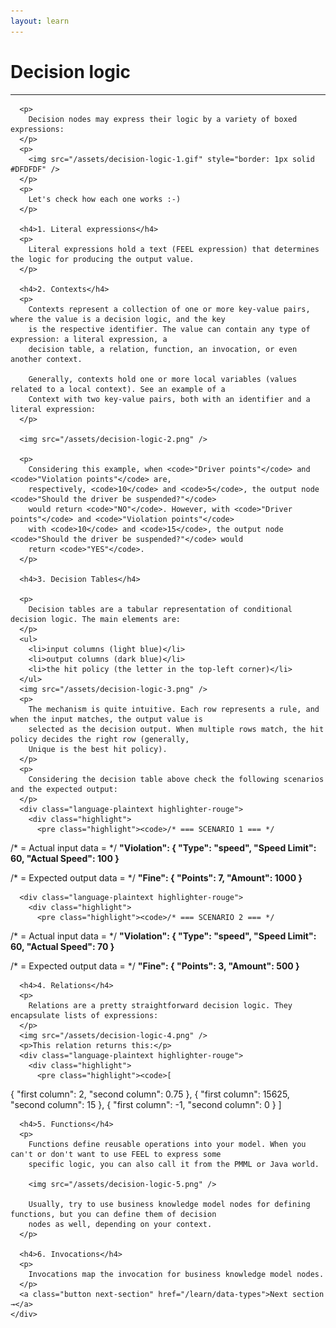 ```yaml
---
layout: learn
---
```


<div id="section-decision-logic" class="learn-section">
  <div class="learn-home-content">
    <div class="page">
      <h1>Decision logic</h1>
      <hr />

      <p>
        Decision nodes may express their logic by a variety of boxed expressions:
      </p>
      <p>
        <img src="/assets/decision-logic-1.gif" style="border: 1px solid #DFDFDF" />
      </p>
      <p>
        Let's check how each one works :-)
      </p>

      <h4>1. Literal expressions</h4>
      <p>
        Literal expressions hold a text (FEEL expression) that determines the logic for producing the output value.
      </p>

      <h4>2. Contexts</h4>
      <p>
        Contexts represent a collection of one or more key-value pairs, where the value is a decision logic, and the key
        is the respective identifier. The value can contain any type of expression: a literal expression, a
        decision table, a relation, function, an invocation, or even another context.

        Generally, contexts hold one or more local variables (values related to a local context). See an example of a
        Context with two key-value pairs, both with an identifier and a literal expression:
      </p>

      <img src="/assets/decision-logic-2.png" />

      <p>
        Considering this example, when <code>"Driver points"</code> and <code>"Violation points"</code> are,
        respectively, <code>10</code> and <code>5</code>, the output node <code>"Should the driver be suspended?"</code>
        would return <code>"NO"</code>. However, with <code>"Driver points"</code> and <code>"Violation points"</code>
        with <code>10</code> and <code>15</code>, the output node <code>"Should the driver be suspended?"</code> would
        return <code>"YES"</code>.
      </p>

      <h4>3. Decision Tables</h4>

      <p>
        Decision tables are a tabular representation of conditional decision logic. The main elements are:
      </p>
      <ul>
        <li>input columns (light blue)</li>
        <li>output columns (dark blue)</li>
        <li>the hit policy (the letter in the top-left corner)</li>
      </ul>
      <img src="/assets/decision-logic-3.png" />
      <p>
        The mechanism is quite intuitive. Each row represents a rule, and when the input matches, the output value is
        selected as the decision output. When multiple rows match, the hit policy decides the right row (generally,
        Unique is the best hit policy).
      </p>
      <p>
        Considering the decision table above check the following scenarios and the expected output:
      </p>
      <div class="language-plaintext highlighter-rouge">
        <div class="highlight">
          <pre class="highlight"><code>/* === SCENARIO 1 === */

/* = Actual input data = */
<b>"Violation": {
  "Type": "speed",
  "Speed Limit": 60,
  "Actual Speed": 100
}</b>

/* = Expected output data = */
<b>"Fine": {
  "Points": 7,
  "Amount": 1000
}</b></code></pre>
        </div>
      </div>

      <div class="language-plaintext highlighter-rouge">
        <div class="highlight">
          <pre class="highlight"><code>/* === SCENARIO 2 === */

/* = Actual input data = */
<b>"Violation": {
  "Type": "speed",
  "Speed Limit": 60,
  "Actual Speed": 70
}</b>

/* = Expected output data = */
<b>"Fine": {
  "Points": 3,
  "Amount": 500
}</b></code></pre>
        </div>
      </div>

      <h4>4. Relations</h4>
      <p>
        Relations are a pretty straightforward decision logic. They encapsulate lists of expressions:
      </p>
      <img src="/assets/decision-logic-4.png" />
      <p>This relation returns this:</p>
      <div class="language-plaintext highlighter-rouge">
        <div class="highlight">
          <pre class="highlight"><code>[
  {
    "first column": 2,
    "second column": 0.75
  },
  {
    "first column": 15625,
    "second column": 15
  },
  {
    "first column": -1,
    "second column": 0
  }
]</code></pre>
        </div>
      </div>

      <h4>5. Functions</h4>
      <p>
        Functions define reusable operations into your model. When you can't or don't want to use FEEL to express some
        specific logic, you can also call it from the PMML or Java world.

        <img src="/assets/decision-logic-5.png" />

        Usually, try to use business knowledge model nodes for defining functions, but you can define them of decision
        nodes as well, depending on your context.
      </p>

      <h4>6. Invocations</h4>
      <p>
        Invocations map the invocation for business knowledge model nodes.
      </p>
      <a class="button next-section" href="/learn/data-types">Next section →</a>
    </div>
  </div>
</div>
